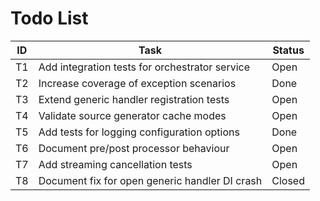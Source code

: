 # Todo List

| ID | Task | Status |
|----|------|--------|
| T1 | Add integration tests for orchestrator service | Open |
| T2 | Increase coverage of exception scenarios | Done |
| T3 | Extend generic handler registration tests | Open |
| T4 | Validate source generator cache modes | Open |
| T5 | Add tests for logging configuration options | Done |
| T6 | Document pre/post processor behaviour | Open |
| T7 | Add streaming cancellation tests | Open |
| T8 | Document fix for open generic handler DI crash | Closed |
